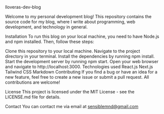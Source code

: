 lloveras-dev-blog

Welcome to my personal development blog! This repository contains the source code for my blog, where I write about programming, web development, and technology in general.

Installation
To run this blog on your local machine, you need to have Node.js and npm installed. Then, follow these steps:

Clone this repository to your local machine.
Navigate to the project directory in your terminal.
Install the dependencies by running npm install.
Start the development server by running npm start.
Open your web browser and navigate to http://localhost:3000.
Technologies used
React.js
Next.js
Tailwind CSS
Markdown
Contributing
If you find a bug or have an idea for a new feature, feel free to create a new issue or submit a pull request. All contributions are welcome!

License
This project is licensed under the MIT License - see the LICENSE.md file for details.

Contact
You can contact me via email at sensiblemnd@gmail.com
